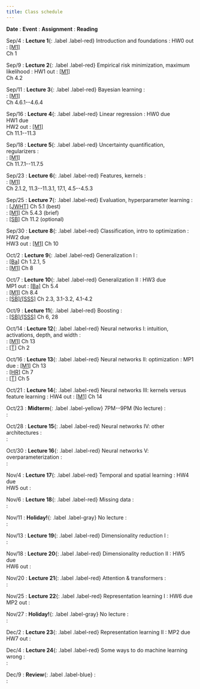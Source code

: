 ```yaml
---
title: Class schedule
---
```


<!-- useful examples:

Sep/29
: **Student Holiday!**{: .label .label-gray} No problem session/ No lecture

Sep/4
: **Lecture 1**{: .label .label-red} [Foundations of machine learning](/main/Lectures/#lecture-1)
    : [HW0](/main/homeworks/#homework-0) out
        : [[M1]](/info/books/#primary-textbooks) <br> Ch1

Sep/25
: **Lecture 7**{: .label .label-red} Evaluating estimators, consistency
    : <br>
        : [[JWHT]](/info/books/#primary-textbooks) 5.1 (best) <br> 
        : [[M1]](/info/books/#primary-textbooks) 5.4.3 (brief) <br> 
		: [[SB]](/info/books/#primary-textbooks) 11.2 (optional) <br> 


Oct/30
: **Lecture 16**{: .label .label-red} Temporal and spatial data
    : HW4 due  <br> HW5 out
        : [[M1]](/info/books/#primary-textbooks) <br> Ch 17 - 17.2

Oct/18
: **Review sessions**{: .label .label-blue}

Oct/24
: **Midterm**{: .label .label-yellow} 7PM--9PM  (No lecture)

Oct/25
: **No problem session**{: .label .label-gray}

Dec/10
: **Review**{: .label .label-blue} -->


**Date**
: **Event**
    : **Assignment**
        : **Reading**

Sep/4
: **Lecture 1**{: .label .label-red} Introduction and foundations
    : HW0 out
        : [[M1]](/info/books/#primary-textbooks) <br> Ch 1

Sep/9
: **Lecture 2**{: .label .label-red} Empirical risk minimization, maximum likelihood
    : HW1 out
        : [[M1]](/info/books/#primary-textbooks) <br> Ch 4.2

Sep/11
: **Lecture 3**{: .label .label-red} Bayesian learning
    : <br>
        : [[M1]](/info/books/#primary-textbooks) <br> Ch 4.6.1--4.6.4

Sep/16
: **Lecture 4**{: .label .label-red} Linear regression
    : HW0 due <br> HW1 due <br> HW2 out
        : [[M1]](/info/books/#primary-textbooks) <br> Ch 11.1--11.3

Sep/18
: **Lecture 5**{: .label .label-red} Uncertainty quantification, regularizers
    : <br>
        : [[M1]](/info/books/#primary-textbooks) <br> Ch 11.7.1--11.7.5

Sep/23
: **Lecture 6**{: .label .label-red} Features, kernels
    : <br>
        : [[M1]](/info/books/#primary-textbooks) <br> Ch 2.1.2, 11.3--11.3.1, 17.1, 4.5--4.5.3

Sep/25
: **Lecture 7**{: .label .label-red} Evaluation, hyperparameter learning
    : <br>
        : [[JWHT]](/info/books/#primary-textbooks) Ch 5.1 (best) <br> 
        : [[M1]](/info/books/#primary-textbooks) Ch 5.4.3 (brief) <br> 
		: [[SB]](/info/books/#primary-textbooks) Ch 11.2 (optional)
    
Sep/30
: **Lecture 8**{: .label .label-red} Classification, intro to optimization
    : HW2 due <br> HW3 out
        : [[M1]](/info/books/#primary-textbooks) Ch 10 <br>

Oct/2
: **Lecture 9**{: .label .label-red} Generalization I
    : <br>
        : [[Ba]](/info/books/#primary-textbooks) Ch 1.2.1, 5 <br>
        : [[M1]](/info/books/#primary-textbooks) Ch 8

Oct/7
: **Lecture 10**{: .label .label-red} Generalization II
    : HW3 due <br> MP1 out
        : [[Ba]](/info/books/#primary-textbooks) Ch 5.4 <br>
        : [[M1]](/info/books/#primary-textbooks) Ch 8.4 <br>
        : [[SB]/[SSS]](/info/books/#primary-textbooks) Ch 2.3, 3.1-3.2, 4.1-4.2

Oct/9
: **Lecture 11**{: .label .label-red} Boosting 
    : <br>
        : [[SB]/[SSS]](/info/books/#primary-textbooks) Ch 6, 28

Oct/14
: **Lecture 12**{: .label .label-red} Neural networks I: intuition, activations, depth, and width
    : <br>
        : [[M1]](/info/books/#primary-textbooks) Ch 13 <br>
        : [[T]](/info/books/#primary-textbooks) Ch 2

Oct/16
: **Lecture 13**{: .label .label-red} Neural networks II: optimization 
    : MP1 due
        : [[M1]](/info/books/#primary-textbooks) Ch 13 <br>
        : [[HR]](/info/books/#primary-textbooks) Ch 7 <br>
        : [[T]](/info/books/#primary-textbooks) Ch 5 <br>

Oct/21
: **Lecture 14**{: .label .label-red} Neural networks III: kernels versus feature learning
    : HW4 out
        : [[M1]](/info/books/#primary-textbooks) Ch 14

Oct/23
: **Midterm**{: .label .label-yellow} 7PM--9PM  (No lecture)
    : <br>
        : <br>

Oct/28
: **Lecture 15**{: .label .label-red} Neural networks IV: other architectures
    : <br>
        : <br>

Oct/30
: **Lecture 16**{: .label .label-red} Neural networks V: overparameterization
    : <br>
        : <br>

Nov/4
: **Lecture 17**{: .label .label-red} Temporal and spatial learning
    : HW4 due <br> HW5 out
        : <br>

Nov/6
: **Lecture 18**{: .label .label-red} Missing data
    : <br>
        : <br>

Nov/11
: **Holiday!**{: .label .label-gray} No lecture
    : <br>
        : <br>

Nov/13
: **Lecture 19**{: .label .label-red} Dimensionality reduction I
    : <br>
        : <br>

Nov/18
: **Lecture 20**{: .label .label-red} Dimensionality reduction II
    : HW5 due <br> HW6 out
        : <br>

Nov/20
: **Lecture 21**{: .label .label-red} Attention & transformers
    : <br>
        : <br>

Nov/25
: **Lecture 22**{: .label .label-red} Representation learning I
    : HW6 due <br> MP2 out
        : <br>

Nov/27
: **Holiday!**{: .label .label-gray} No lecture
    : <br>
        : <br>
    
Dec/2
: **Lecture 23**{: .label .label-red} Representation learning II
    : MP2 due <br> HW7 out
        : <br>

Dec/4
: **Lecture 24**{: .label .label-red} Some ways to do machine learning wrong
    : <br>
        : <br>

Dec/9
: **Review**{: .label .label-blue}
    : <br>
        : <br>